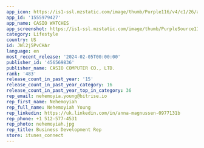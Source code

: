 ```yaml
---
app_icon: https://is1-ssl.mzstatic.com/image/thumb/Purple116/v4/c1/26/aa/c126aa1e-c65f-ed67-06d8-5a99636bb9c6/AppIcon-0-0-1x_U007emarketing-0-7-0-85-220.png/1024x1024bb.png
app_id: '1555979427'
app_name: CASIO WATCHES
app_screenshot: https://is1-ssl.mzstatic.com/image/thumb/PurpleSource116/v4/81/0c/d8/810cd82d-5879-35b6-d002-3706020d8078/8dc80b37-e12b-4f81-ae46-074840f0d1b6_cw_iphonex_1_en.png/1242x2688bb.png
category: Lifestyle
country: US
id: JWl2j5PvCHAr
language: en
most_recent_release: '2024-02-05T00:00:00'
publisher_id: '456569836'
publisher_name: CASIO COMPUTER CO., LTD.
rank: '483'
release_count_in_past_year: '15'
release_count_in_past_year_category: 16
release_count_in_past_year_top_in_category: 36
rep_email: nehemoyia.young@bitrise.io
rep_first_name: Nehemoyiah
rep_full_name: Nehemoyiah Young
rep_linkedin: https://uk.linkedin.com/in/anna-magnussen-0977131b
rep_phone: +1 512-577-4531
rep_photo: nehemoyiah.jpg
rep_title: Business Development Rep
store: itunes_connect
---
```

